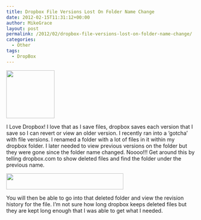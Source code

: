 ```yaml
---
title: Dropbox File Versions Lost On Folder Name Change
date: 2012-02-15T11:31:12+00:00
author: MikeGrace
layout: post
permalink: /2012/02/dropbox-file-versions-lost-on-folder-name-change/
categories:
  - Other
tags:
  - DropBox
---
```

[<img class="aligncenter" src="http://mikegrace.s3.amazonaws.com/geek-blog/box.png" alt="" width="128" height="128" />](http://db.tt/6zYHiOG)

I Love Dropbox! I love that as I save files, dropbox saves each version that I save so I can revert or view an older version. I recently ran into a &#8216;gotcha&#8217; with file versions. I renamed a folder with a lot of files in it within my dropbox folder. I later needed to view previous versions on the folder but they were gone since the folder name changed. Noooo!!! Get around this by telling dropbox.com to show deleted files and find the folder under the previous name.

<img class="aligncenter" src="http://mikegrace.s3.amazonaws.com/geek-blog/dropbox-show-deleted.png" alt="" width="311" height="43" />

You will then be able to go into that deleted folder and view the revision history for the file. I&#8217;m not sure how long dropbox keeps deleted files but they are kept long enough that I was able to get what I needed.